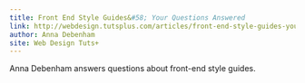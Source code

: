 ```yaml
---
title: Front End Style Guides&#58; Your Questions Answered
link: http://webdesign.tutsplus.com/articles/front-end-style-guides-your-questions-answered--cms-21088
author: Anna Debenham
site: Web Design Tuts+
---
```


Anna Debenham answers questions about front-end style guides.

